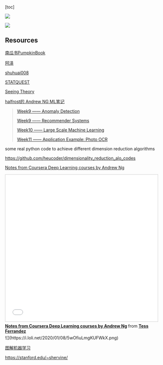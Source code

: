 [toc]



![](https://miro.medium.com/max/1030/1*zWBYt9DQQEf_XxXWLA2tzQ.jpeg)





![](https://s3.amazonaws.com/MLMastery/MachineLearningAlgorithms.png?__s=j5spgttw6xiv8t5nozzl)







## Resources

[南瓜书PumpkinBook](https://github.com/datawhalechina/pumpkin-book)

[阿泽](https://www.zhihu.com/people/is-aze/posts)

[shuhuai008](https://space.bilibili.com/97068901)

[STATQUEST](https://statquest.org/video-index/)

[Seeing Theory](https://seeing-theory.brown.edu/)

[halfrost的 Andrew NG ML笔记](https://github.com/halfrost/Halfrost-Field/tree/master/contents/Machine_Learning)

> [Week9 —— Anomaly Detection](https://github.com/halfrost/Halfrost-Field/blob/master/contents/Machine_Learning/Anomaly_Detection.ipynb)
>
> [Week9 —— Recommender Systems](https://github.com/halfrost/Halfrost-Field/blob/master/contents/Machine_Learning/Recommender_Systems.ipynb)
>
> [Week10 —— Large Scale Machine Learning](https://github.com/halfrost/Halfrost-Field/blob/master/contents/Machine_Learning/Large_Scale_Machine_Learning.ipynb)
>
> [Week11 —— Application Example: Photo OCR](https://github.com/halfrost/Halfrost-Field/blob/master/contents/Machine_Learning/Application_Photo_OCR.ipynb)

some real python code to achieve different dimension reduction algorithms

https://github.com/heucoder/dimensionality_reduction_alo_codes

[Notes from Coursera Deep Learning courses by Andrew Ng](https://www.slideshare.net/TessFerrandez/notes-from-coursera-deep-learning-courses-by-andrew-ng?from_action=save)

<iframe src="//www.slideshare.net/slideshow/embed_code/key/LVScfv9qw9pv0b" width="595" height="485" frameborder="0" marginwidth="0" marginheight="0" scrolling="no" style="border:1px solid #CCC; border-width:1px; margin-bottom:5px; max-width: 100%;" allowfullscreen> </iframe> <div style="margin-bottom:5px"> <strong> <a href="//www.slideshare.net/TessFerrandez/notes-from-coursera-deep-learning-courses-by-andrew-ng" title="Notes from Coursera Deep Learning courses by Andrew Ng" target="_blank">Notes from Coursera Deep Learning courses by Andrew Ng</a> </strong> from <strong><a href="https://www.slideshare.net/TessFerrandez" target="_blank">Tess Ferrandez</a></strong> </div>
![](https://i.loli.net/2020/01/08/5wOfiuLmgKUFWkX.png)



[图解机器学习](https://my.oschina.net/taogang/blog/1544709)

https://stanford.edu/~shervine/









